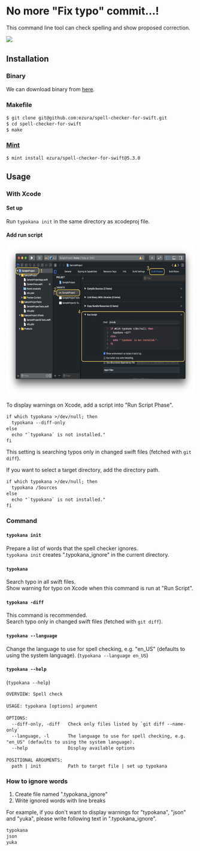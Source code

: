 # No more "Fix typo" commit...!

This command line tool can check spelling and show proposed correction.

<img src="./Images/screenshot.png" height="500">

## Installation

### Binary

We can download binary from [here](https://github.com/ezura/spell-checker-for-swift/releases).

### Makefile

```shell
$ git clone git@github.com:ezura/spell-checker-for-swift.git
$ cd spell-checker-for-swift
$ make
```

### [Mint](https://github.com/yonaskolb/mint)

```shell
$ mint install ezura/spell-checker-for-swift@5.3.0
```

## Usage

### With Xcode

#### Set up
Run `typokana init` in the same directory as xcodeproj file.

#### Add run script
<img src="./Images/how_to_set_up.png" height="400">

To display warnings on Xcode, add a script into "Run Script Phase".
```
if which typokana >/dev/null; then
  typokana --diff-only
else
  echo "`typokana` is not installed."
fi
```
This setting is searching typos only in changed swift files (fetched with `git diff`).

If you want to select a target directory, add the directory path.
```
if which typokana >/dev/null; then
  typokana /Sources
else
  echo "`typokana` is not installed."
fi
```

### Command

#### `typokana init`
Prepare a list of words that the spell checker ignores.  
`typokana init` creates ".typokana_ignore" in the current directory.

#### `typokana`
Search typo in all swift files.  
Show warning for typo on Xcode when this command is run at "Run Script".

#### `typokana -diff`
This command is recommended.  
Search typo only in changed swift files (fetched with `git diff`).

#### `typokana --language`
Change the language to use for spell checking, e.g. "en_US" (defaults to using the system language).
(`typokana --language en_US`)

#### `typokana --help`
 (`typokana --help`)
 
```
OVERVIEW: Spell check

USAGE: typokana [options] argument

OPTIONS:
  --diff-only, -diff   Check only files listed by `git diff --name-only`
  --language, -l       The language to use for spell checking, e.g. "en_US" (defaults to using the system language).
  --help               Display available options

POSITIONAL ARGUMENTS:
  path | init          Path to target file | set up typokana
```

### How to ignore words
1. Create file named ".typokana_ignore"
1. Write ignored words with line breaks

For example, if you don't want to display warnings for "typokana", "json" and "yuka", please write following text in ".typokana_ignore".
```text:.typokana_ignore
typokana
json
yuka
```
